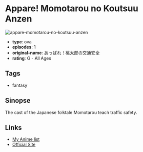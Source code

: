 # Appare! Momotarou no Koutsuu Anzen

![appare-momotarou-no-koutsuu-anzen](https://cdn.myanimelist.net/images/anime/11/84783.jpg)

-   **type**: ova
-   **episodes**: 1
-   **original-name**: あっぱれ！桃太郎の交通安全
-   **rating**: G - All Ages

## Tags

-   fantasy

## Sinopse

The cast of the Japanese folktale Momotarou teach traffic safety.

## Links

-   [My Anime list](https://myanimelist.net/anime/35171/Appare_Momotarou_no_Koutsuu_Anzen)
-   [Official Site](http://www.optical.jp/dvd/traffic_detail.html)
